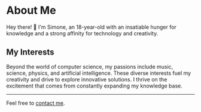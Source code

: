# About Me

Hey there! 👋 I'm Simone, an 18-year-old with an insatiable hunger for knowledge and a strong affinity for technology and creativity.

## My Interests

Beyond the world of computer science, my passions include music, science, physics, and artificial intelligence. These diverse interests fuel my creativity and drive to explore innovative solutions. I thrive on the excitement that comes from constantly expanding my knowledge base.

---

Feel free to [contact me](mailto:piccinini.simone2005@gmail.com).
